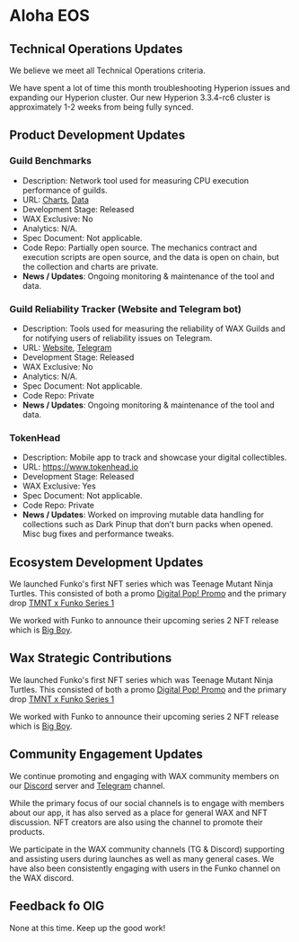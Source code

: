 # Aloha EOS

## Technical Operations Updates

We believe we meet all Technical Operations criteria.

We have spent a lot of time this month troubleshooting Hyperion issues and expanding our Hyperion cluster. Our new Hyperion 3.3.4-rc6 cluster is approximately 1-2 weeks from being fully synced.

## Product Development Updates

### Guild Benchmarks

- Description: Network tool used for measuring CPU execution performance of guilds.
- URL: [Charts](https://www.alohaeos.com/tools/benchmarks#networkId=11&timeframeId=4), [Data](https://wax.bloks.io/account/eosmechanics)
- Development Stage: Released
- WAX Exclusive: No
- Analytics: N/A.
- Spec Document: Not applicable.
- Code Repo: Partially open source. The mechanics contract and execution scripts are open source, and the data is open on chain, but the collection and charts are private.
- **News / Updates**: Ongoing monitoring & maintenance of the tool and data.

### Guild Reliability Tracker (Website and Telegram bot)

- Description: Tools used for measuring the reliability of WAX Guilds and for notifying users of reliability issues on Telegram.
- URL: [Website](https://www.alohaeos.com/tools/reliability#networkId=11&timeframeId=10&sort=rank&sortDir=asc), [Telegram](https://t.me/WAX_Mainnet_Aloha_Tracker)
- Development Stage: Released
- WAX Exclusive: No
- Analytics: N/A.
- Spec Document: Not applicable.
- Code Repo: Private
- **News / Updates**: Ongoing monitoring & maintenance of the tool and data.

### TokenHead

- Description: Mobile app to track and showcase your digital collectibles.
- URL: https://www.tokenhead.io
- Development Stage: Released
- WAX Exclusive: Yes
- Spec Document: Not applicable.
- Code Repo: Private
- **News / Updates**: Worked on improving mutable data handling for collections such as Dark Pinup that don’t burn packs when opened. Misc bug fixes and performance tweaks.

## Ecosystem Development Updates

We launched Funko's first NFT series which was Teenage Mutant Ninja Turtles. This consisted of both a promo [Digital Pop! Promo](https://wax.atomichub.io/explorer/collection/funko) and the primary drop [TMNT x Funko Series 1](https://wax.atomichub.io/explorer/collection/tmnt.funko)   
   
We worked with Funko to announce their upcoming series 2 NFT release which is [Big Boy](https://twitter.com/OriginalFunko/status/1428054347670228993).   


## Wax Strategic Contributions

We launched Funko's first NFT series which was Teenage Mutant Ninja Turtles. This consisted of both a promo [Digital Pop! Promo](https://wax.atomichub.io/explorer/collection/funko) and the primary drop [TMNT x Funko Series 1](https://wax.atomichub.io/explorer/collection/tmnt.funko)   
   
We worked with Funko to announce their upcoming series 2 NFT release which is [Big Boy](https://twitter.com/OriginalFunko/status/1428054347670228993).   

## Community Engagement Updates

We continue promoting and engaging with WAX community members on our [Discord](https://tokenhead.io/discord) server and [Telegram](https://t.me/tokenheadio) channel. 

While the primary focus of our social channels is to engage with members about our app, it has also served as a place for general WAX and NFT discussion. NFT creators are also using the channel to promote their products.   

We participate in the WAX community channels (TG & Discord) supporting and assisting users during launches as well as many general cases. We have also been consistently engaging with users in the Funko channel on the WAX discord.   

## Feedback fo OIG

None at this time. Keep up the good work!

